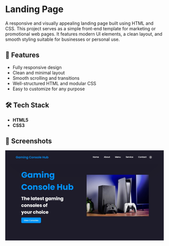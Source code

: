 # Landing Page

A responsive and visually appealing landing page built using HTML and CSS. This project serves as a simple front-end template for marketing or promotional web pages. It features modern UI elements, a clean layout, and smooth styling suitable for businesses or personal use.

## 🚀 Features

- Fully responsive design
- Clean and minimal layout
- Smooth scrolling and transitions
- Well-structured HTML and modular CSS
- Easy to customize for any purpose

## 🛠️ Tech Stack

- **HTML5**
- **CSS3**

## 📸 Screenshots

![Landing Page Screenshot](preview.png)
